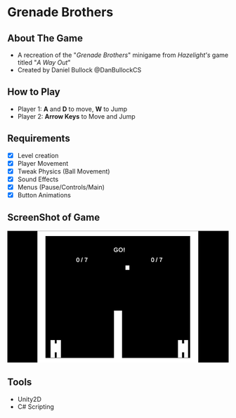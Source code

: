 # Grenade Brothers
## About The Game
- A recreation of the "*Grenade Brothers*" minigame from *Hazelight's* game titled "*A Way Out*"
- Created by Daniel Bullock @DanBullockCS

## How to Play
- Player 1: **A** and **D** to move, **W** to Jump
- Player 2: **Arrow Keys** to Move and Jump

## Requirements
- [x] Level creation
- [x] Player Movement
- [x] Tweak Physics (Ball Movement)
- [x] Sound Effects
- [x] Menus (Pause/Controls/Main)
- [x] Button Animations

## ScreenShot of Game
<img src="Screenshot.png" height="300">

## Tools
- Unity2D
- C# Scripting
